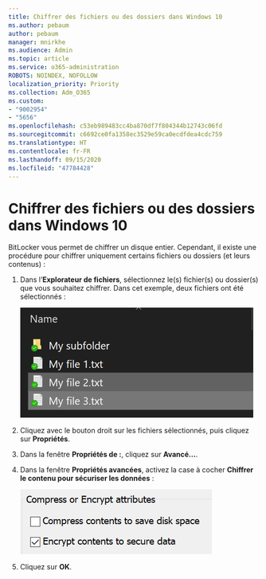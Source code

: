 ```yaml
---
title: Chiffrer des fichiers ou des dossiers dans Windows 10
ms.author: pebaum
author: pebaum
manager: mnirkhe
ms.audience: Admin
ms.topic: article
ms.service: o365-administration
ROBOTS: NOINDEX, NOFOLLOW
localization_priority: Priority
ms.collection: Adm_O365
ms.custom:
- "9002954"
- "5656"
ms.openlocfilehash: c53eb989483cc4ba870df7f804344b12743c06fd
ms.sourcegitcommit: c6692ce0fa1358ec3529e59ca0ecdfdea4cdc759
ms.translationtype: HT
ms.contentlocale: fr-FR
ms.lasthandoff: 09/15/2020
ms.locfileid: "47784428"
---
```

# <a name="encrypt-files-or-folder-in-windows-10"></a>Chiffrer des fichiers ou des dossiers dans Windows 10

BitLocker vous permet de chiffrer un disque entier. Cependant, il existe une procédure pour chiffrer uniquement certains fichiers ou dossiers (et leurs contenus) :

1. Dans l’**Explorateur de fichiers**, sélectionnez le(s) fichier(s) ou dossier(s) que vous souhaitez chiffrer. Dans cet exemple, deux fichiers ont été sélectionnés :

    ![Sélectionner des fichiers ou des dossiers à des fins de chiffrement](media/select-for-encrypting.png)

2. Cliquez avec le bouton droit sur les fichiers sélectionnés, puis cliquez sur **Propriétés**.

3. Dans la fenêtre **Propriétés de :**, cliquez sur **Avancé...**.

4. Dans la fenêtre **Propriétés avancées**, activez la case à cocher **Chiffrer le contenu pour sécuriser les données** :

    ![Chiffrer des contenus](media/encrypt-contents.png)

5. Cliquez sur **OK**.
